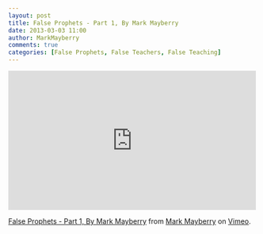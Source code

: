 ```yaml
---
layout: post
title: False Prophets - Part 1, By Mark Mayberry
date: 2013-03-03 11:00
author: MarkMayberry
comments: true
categories: [False Prophets, False Teachers, False Teaching]
---
```

<iframe src="http://player.vimeo.com/video/61103483" width="500" height="281" frameborder="0" webkitAllowFullScreen mozallowfullscreen allowFullScreen></iframe> <p><a href="http://vimeo.com/61103483">False Prophets - Part 1, By Mark Mayberry</a> from <a href="http://vimeo.com/ascoc">Mark Mayberry</a> on <a href="http://vimeo.com">Vimeo</a>.</p>
